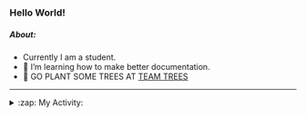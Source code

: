 ### Hello World!

##### About:
- Currently I am a student.
- 🌱 I’m learning how to make better documentation.
- 🌱 GO PLANT SOME TREES AT [TEAM TREES](https://teamtrees.org/)

---
<details>
  <summary>:zap: My Activity:</summary>
  
<!--START_SECTION:waka-->
![Code Time](http://img.shields.io/badge/Code%20Time-1%2C120%20hrs%2056%20mins-blue)

**I'm a Night 🦉** 

```text
🌞 Morning                1549 commits        ██░░░░░░░░░░░░░░░░░░░░░░░   09.66 % 
🌆 Daytime                5481 commits        █████████░░░░░░░░░░░░░░░░   34.17 % 
🌃 Evening                4577 commits        ███████░░░░░░░░░░░░░░░░░░   28.53 % 
🌙 Night                  4435 commits        ███████░░░░░░░░░░░░░░░░░░   27.65 % 
```
📅 **I'm Most Productive on Wednesday** 

```text
Monday                   2349 commits        ████░░░░░░░░░░░░░░░░░░░░░   14.64 % 
Tuesday                  2006 commits        ███░░░░░░░░░░░░░░░░░░░░░░   12.50 % 
Wednesday                3826 commits        ██████░░░░░░░░░░░░░░░░░░░   23.85 % 
Thursday                 2100 commits        ███░░░░░░░░░░░░░░░░░░░░░░   13.09 % 
Friday                   1584 commits        ██░░░░░░░░░░░░░░░░░░░░░░░   09.87 % 
Saturday                 1430 commits        ██░░░░░░░░░░░░░░░░░░░░░░░   08.91 % 
Sunday                   2747 commits        ████░░░░░░░░░░░░░░░░░░░░░   17.12 % 
```


📊 **This Week I Spent My Time On** 

```text
🔥 Editors: 
VS Code                  5 hrs 35 mins       █████████████████████████   100.00 % 

🐱‍💻 Projects: 
praise                   5 hrs 33 mins       █████████████████████████   99.40 % 
CSF22                    2 mins              ░░░░░░░░░░░░░░░░░░░░░░░░░   00.60 % 
```


 Last Updated on 10/05/2023 14:14:56 UTC
<!--END_SECTION:waka-->
</details>
